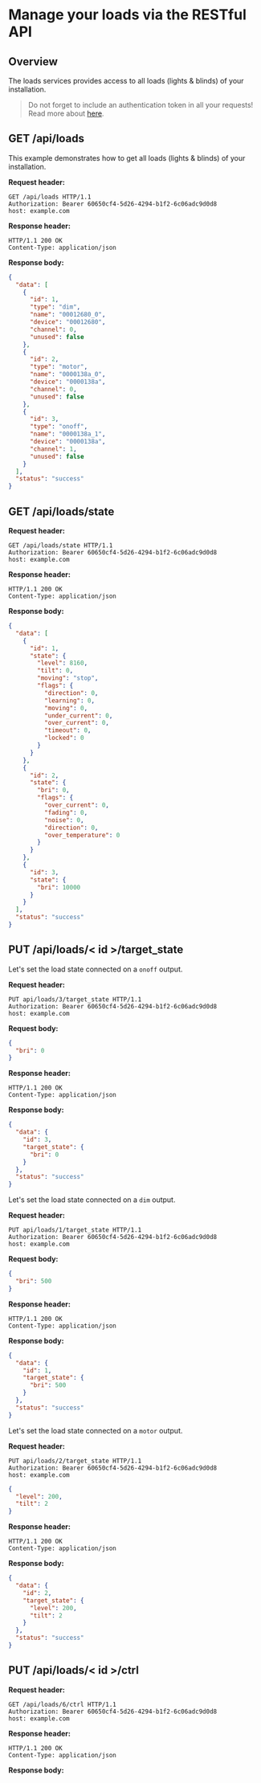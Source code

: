 # Manage your loads via the RESTful API

## Overview

The loads services provides access to all loads (lights & blinds) of your installation.

 > Do not forget to include an authentication token in all your requests! Read more about [here](./authentication.md).

## GET /api/loads

This example demonstrates how to get all loads (lights & blinds) of your installation.

**Request header:**

``` http
GET /api/loads HTTP/1.1
Authorization: Bearer 60650cf4-5d26-4294-b1f2-6c06adc9d0d8
host: example.com
```

**Response header:**

``` http
HTTP/1.1 200 OK
Content-Type: application/json
```

**Response body:**

``` json
{
  "data": [
    {
      "id": 1,
      "type": "dim",
      "name": "00012680_0",
      "device": "00012680",
      "channel": 0,
      "unused": false
    },
    {
      "id": 2,
      "type": "motor",
      "name": "0000138a_0",
      "device": "0000138a",
      "channel": 0,
      "unused": false
    },
    {
      "id": 3,
      "type": "onoff",
      "name": "0000138a_1",
      "device": "0000138a",
      "channel": 1,
      "unused": false
    }
  ],
  "status": "success"
}
```

## GET /api/loads/state

**Request header:**

``` http
GET /api/loads/state HTTP/1.1
Authorization: Bearer 60650cf4-5d26-4294-b1f2-6c06adc9d0d8
host: example.com
```

**Response header:**

``` http
HTTP/1.1 200 OK
Content-Type: application/json
```

**Response body:**

``` json
{
  "data": [
    {
      "id": 1,
      "state": {
        "level": 8160,
        "tilt": 0,
        "moving": "stop",
        "flags": {
          "direction": 0,
          "learning": 0,
          "moving": 0,
          "under_current": 0,
          "over_current": 0,
          "timeout": 0,
          "locked": 0
        }
      }
    },
    {
      "id": 2,
      "state": {
        "bri": 0,
        "flags": {
          "over_current": 0,
          "fading": 0,
          "noise": 0,
          "direction": 0,
          "over_temperature": 0
        }
      }
    },
    {
      "id": 3,
      "state": {
        "bri": 10000
      }
    }
  ],
  "status": "success"
}
```

## PUT /api/loads/< id >/target_state

Let's set the load state connected on a `onoff` output.

**Request header:**

``` http
PUT api/loads/3/target_state HTTP/1.1
Authorization: Bearer 60650cf4-5d26-4294-b1f2-6c06adc9d0d8
host: example.com
```

**Request body:**

``` json
{
  "bri": 0
}
```

**Response header:**

``` http
HTTP/1.1 200 OK
Content-Type: application/json
```

**Response body:**

``` json
{
  "data": {
    "id": 3,
    "target_state": {
      "bri": 0
    }
  },
  "status": "success"
}
```

Let's set the load state connected on a `dim` output.

**Request header:**

``` http
PUT api/loads/1/target_state HTTP/1.1
Authorization: Bearer 60650cf4-5d26-4294-b1f2-6c06adc9d0d8
host: example.com
```

**Request body:**

``` json
{
  "bri": 500
}
```

**Response header:**

``` http
HTTP/1.1 200 OK
Content-Type: application/json
```

**Response body:**

``` json
{
  "data": {
    "id": 1,
    "target_state": {
      "bri": 500
    }
  },
  "status": "success"
}
```

Let's set the load state connected on a `motor` output.

**Request header:**

``` http
PUT api/loads/2/target_state HTTP/1.1
Authorization: Bearer 60650cf4-5d26-4294-b1f2-6c06adc9d0d8
host: example.com
```

``` json
{
  "level": 200,
  "tilt": 2
}
```

**Response header:**

``` http
HTTP/1.1 200 OK
Content-Type: application/json
```

**Response body:**

``` json
{
  "data": {
    "id": 2,
    "target_state": {
      "level": 200,
      "tilt": 2
    }
  },
  "status": "success"
}
```

## PUT /api/loads/< id >/ctrl

**Request header:**

``` http
GET /api/loads/6/ctrl HTTP/1.1
Authorization: Bearer 60650cf4-5d26-4294-b1f2-6c06adc9d0d8
host: example.com
```

**Response header:**

``` http
HTTP/1.1 200 OK
Content-Type: application/json
```

**Response body:**

``` json

```
